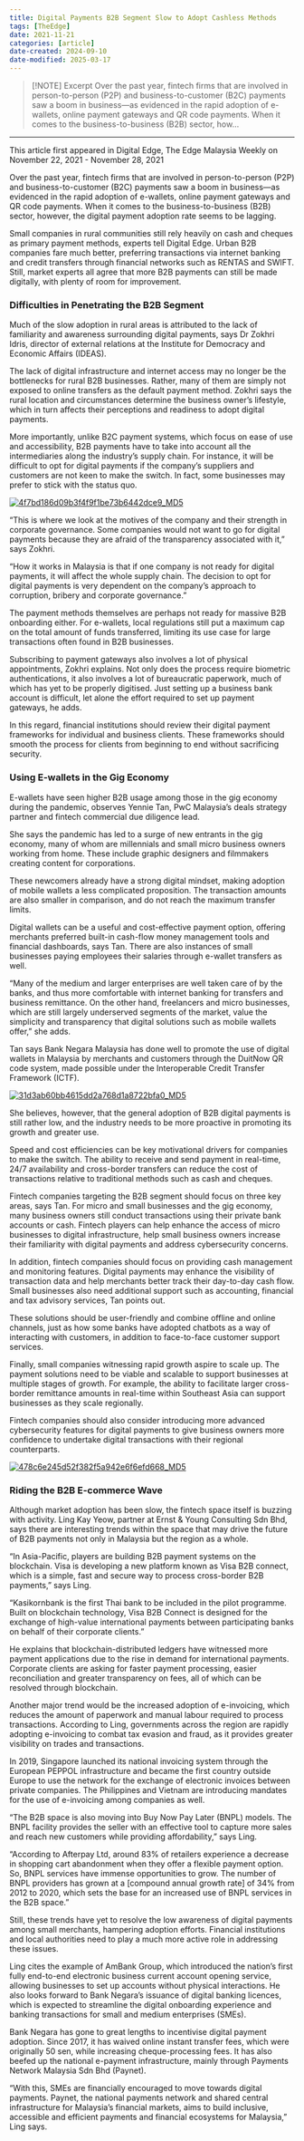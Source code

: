 ```yaml
---
title: Digital Payments B2B Segment Slow to Adopt Cashless Methods
tags: [TheEdge]
date: 2021-11-21
categories: [article]
date-created: 2024-09-10
date-modified: 2025-03-17
---
```


> [!NOTE] Excerpt
> Over the past year, fintech firms that are involved in person-to-person (P2P) and business-to-customer (B2C) payments saw a boom in business—as evidenced in the rapid adoption of e-wallets, online payment gateways and QR code payments. When it comes to the business-to-business (B2B) sector, how…

---

This article first appeared in Digital Edge, The Edge Malaysia Weekly on November 22, 2021 - November 28, 2021

Over the past year, fintech firms that are involved in person-to-person (P2P) and business-to-customer (B2C) payments saw a boom in business—as evidenced in the rapid adoption of e-wallets, online payment gateways and QR code payments. When it comes to the business-to-business (B2B) sector, however, the digital payment adoption rate seems to be lagging.

Small companies in rural communities still rely heavily on cash and cheques as primary payment methods, experts tell Digital Edge. Urban B2B companies fare much better, preferring transactions via internet banking and credit transfers through financial networks such as RENTAS and SWIFT. Still, market experts all agree that more B2B payments can still be made digitally, with plenty of room for improvement.

### Difficulties in Penetrating the B2B Segment

Much of the slow adoption in rural areas is attributed to the lack of familiarity and awareness surrounding digital payments, says Dr Zokhri Idris, director of external relations at the Institute for Democracy and Economic Affairs (IDEAS).

The lack of digital infrastructure and internet access may no longer be the bottlenecks for rural B2B businesses. Rather, many of them are simply not exposed to online transfers as the default payment method. Zokhri says the rural location and circumstances determine the business owner’s lifestyle, which in turn affects their perceptions and readiness to adopt digital payments.

More importantly, unlike B2C payment systems, which focus on ease of use and accessibility, B2B payments have to take into account all the intermediaries along the industry’s supply chain. For instance, it will be difficult to opt for digital payments if the company’s suppliers and customers are not keen to make the switch. In fact, some businesses may prefer to stick with the status quo.

[![4f7bd186d09b3f4f9f1be73b6442dce9_MD5](/media/4f7bd186d09b3f4f9f1be73b6442dce9_MD5.jpg)](https://assets.theedgemarkets.com/pictures/DE10-Zokhri-tem1397_theedgemarkets.jpg)

“This is where we look at the motives of the company and their strength in corporate governance. Some companies would not want to go for digital payments because they are afraid of the transparency associated with it,” says Zokhri.

“How it works in Malaysia is that if one company is not ready for digital payments, it will affect the whole supply chain. The decision to opt for digital payments is very dependent on the company’s approach to corruption, bribery and corporate governance.”

The payment methods themselves are perhaps not ready for massive B2B onboarding either. For e-wallets, local regulations still put a maximum cap on the total amount of funds transferred, limiting its use case for large transactions often found in B2B businesses.

Subscribing to payment gateways also involves a lot of physical appointments, Zokhri explains. Not only does the process require biometric authentications, it also involves a lot of bureaucratic paperwork, much of which has yet to be properly digitised. Just setting up a business bank account is difficult, let alone the effort required to set up payment gateways, he adds.

In this regard, financial institutions should review their digital payment frameworks for individual and business clients. These frameworks should smooth the process for clients from beginning to end without sacrificing security.

### Using E-wallets in the Gig Economy

E-wallets have seen higher B2B usage among those in the gig economy during the pandemic, observes Yennie Tan, PwC Malaysia’s deals strategy partner and fintech commercial due diligence lead.

She says the pandemic has led to a surge of new entrants in the gig economy, many of whom are millennials and small micro business owners working from home. These include graphic designers and filmmakers creating content for corporations.

These newcomers already have a strong digital mindset, making adoption of mobile wallets a less complicated proposition. The transaction amounts are also smaller in comparison, and do not reach the maximum transfer limits.

Digital wallets can be a useful and cost-effective payment option, offering merchants preferred built-in cash-flow money management tools and financial dashboards, says Tan. There are also instances of small businesses paying employees their salaries through e-wallet transfers as well.

“Many of the medium and larger enterprises are well taken care of by the banks, and thus more comfortable with internet banking for transfers and business remittance. On the other hand, freelancers and micro businesses, which are still largely underserved segments of the market, value the simplicity and transparency that digital solutions such as mobile wallets offer,” she adds.

Tan says Bank Negara Malaysia has done well to promote the use of digital wallets in Malaysia by merchants and customers through the DuitNow QR code system, made possible under the Interoperable Credit Transfer Framework (ICTF).

[![31d3ab60bb4615dd2a768d1a8722bfa0_MD5](/media/31d3ab60bb4615dd2a768d1a8722bfa0_MD5.jpg)](https://assets.theedgemarkets.com/pictures/DE10-Tan-tem1397_theedgemarkets.jpg)

She believes, however, that the general adoption of B2B digital payments is still rather low, and the industry needs to be more proactive in promoting its growth and greater use.

Speed and cost efficiencies can be key motivational drivers for companies to make the switch. The ability to receive and send payment in real-time, 24/7 availability and cross-border transfers can reduce the cost of transactions relative to traditional methods such as cash and cheques.

Fintech companies targeting the B2B segment should focus on three key areas, says Tan. For micro and small businesses and the gig economy, many business owners still conduct transactions using their private bank accounts or cash. Fintech players can help enhance the access of micro businesses to digital infrastructure, help small business owners increase their familiarity with digital payments and address cybersecurity concerns.

In addition, fintech companies should focus on providing cash management and monitoring features. Digital payments may enhance the visibility of transaction data and help merchants better track their day-to-day cash flow. Small businesses also need additional support such as accounting, financial and tax advisory services, Tan points out.

These solutions should be user-friendly and combine offline and online channels, just as how some banks have adopted chatbots as a way of interacting with customers, in addition to face-to-face customer support services.

Finally, small companies witnessing rapid growth aspire to scale up. The payment solutions need to be viable and scalable to support businesses at multiple stages of growth. For example, the ability to facilitate larger cross-border remittance amounts in real-time within Southeast Asia can support businesses as they scale regionally.

Fintech companies should also consider introducing more advanced cybersecurity features for digital payments to give business owners more confidence to undertake digital transactions with their regional counterparts.

[![478c6e245d52f382f5a942e6f6efd668_MD5](/media/478c6e245d52f382f5a942e6f6efd668_MD5.jpg)](https://assets.theedgemarkets.com/pictures/DE10-Ling-tem1397_theedgemarkets.jpg)

### Riding the B2B E-commerce Wave

Although market adoption has been slow, the fintech space itself is buzzing with activity. Ling Kay Yeow, partner at Ernst & Young Consulting Sdn Bhd, says there are interesting trends within the space that may drive the future of B2B payments not only in Malaysia but the region as a whole.

“In Asia-Pacific, players are building B2B payment systems on the blockchain. Visa is developing a new platform known as Visa B2B connect, which is a simple, fast and secure way to process cross-border B2B payments,” says Ling.

“Kasikornbank is the first Thai bank to be included in the pilot programme. Built on blockchain technology, Visa B2B Connect is designed for the exchange of high-value international payments between participating banks on behalf of their corporate clients.”

He explains that blockchain-distributed ledgers have witnessed more payment applications due to the rise in demand for international payments. Corporate clients are asking for faster payment processing, easier reconciliation and greater transparency on fees, all of which can be resolved through blockchain.

Another major trend would be the increased adoption of e-invoicing, which reduces the amount of paperwork and manual labour required to process transactions. According to Ling, governments across the region are rapidly adopting e-invoicing to combat tax evasion and fraud, as it provides greater visibility on trades and transactions.

In 2019, Singapore launched its national invoicing system through the European PEPPOL infrastructure and became the first country outside Europe to use the network for the exchange of electronic invoices between private companies. The Philippines and Vietnam are introducing mandates for the use of e-invoicing among companies as well.

“The B2B space is also moving into Buy Now Pay Later (BNPL) models. The BNPL facility provides the seller with an effective tool to capture more sales and reach new customers while providing affordability,” says Ling.

“According to Afterpay Ltd, around 83% of retailers experience a decrease in shopping cart abandonment when they offer a flexible payment option. So, BNPL services have immense opportunities to grow. The number of BNPL providers has grown at a \[compound annual growth rate\] of 34% from 2012 to 2020, which sets the base for an increased use of BNPL services in the B2B space.”

Still, these trends have yet to resolve the low awareness of digital payments among small merchants, hampering adoption efforts. Financial institutions and local authorities need to play a much more active role in addressing these issues.

Ling cites the example of AmBank Group, which introduced the nation’s first fully end-to-end electronic business current account opening service, allowing businesses to set up accounts without physical interactions. He also looks forward to Bank Negara’s issuance of digital banking licences, which is expected to streamline the digital onboarding experience and banking transactions for small and medium enterprises (SMEs).

Bank Negara has gone to great lengths to incentivise digital payment adoption. Since 2017, it has waived online instant transfer fees, which were originally 50 sen, while increasing cheque-processing fees. It has also beefed up the national e-payment infrastructure, mainly through Payments Network Malaysia Sdn Bhd (Paynet).

“With this, SMEs are financially encouraged to move towards digital payments. Paynet, the national payments network and shared central infrastructure for Malaysia’s financial markets, aims to build inclusive, accessible and efficient payments and financial ecosystems for Malaysia,” Ling says.
